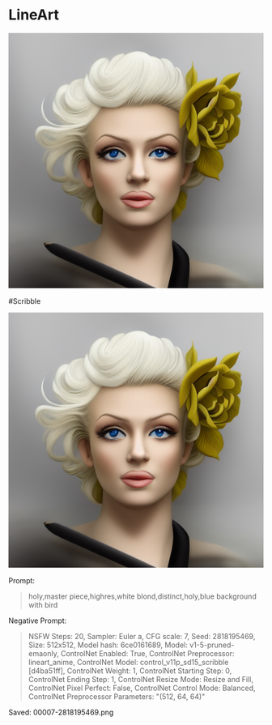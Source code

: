 # LineArt

<!-- Image-->
![image](https://github.com/parechae123/Data_VR_002_2023heoyoon/blob/main/StableDiffusion/00022-89630212.png?raw=true)

>

>

#Scribble
<!-- Image-->
![image](https://github.com/parechae123/Data_VR_002_2023heoyoon/blob/main/StableDiffusion/00022-89630212.png?raw=true)

Prompt:
>holy,master piece,highres,white blond,distinct,holy,blue background with bird

Negative Prompt:
>NSFW
Steps: 20, Sampler: Euler a, CFG scale: 7, Seed: 2818195469, Size: 512x512, Model hash: 6ce0161689, Model: v1-5-pruned-emaonly, ControlNet Enabled: True, ControlNet Preprocessor: lineart_anime, ControlNet Model: control_v11p_sd15_scribble [d4ba51ff], ControlNet Weight: 1, ControlNet Starting Step: 0, ControlNet Ending Step: 1, ControlNet Resize Mode: Resize and Fill, ControlNet Pixel Perfect: False, ControlNet Control Mode: Balanced, ControlNet Preprocessor Parameters: "(512, 64, 64)"

Saved: 00007-2818195469.png
